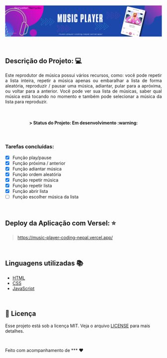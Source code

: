 ![banner](banner.png)

<br>

## Descrição do Projeto: :computer:
<p align="justify"> Este reprodutor de música possui vários recursos, como: você pode repetir a lista inteira, repetir a música apenas ou embaralhar a lista de forma aleatória, reproduzir / pausar uma música, adiantar, pular para a apróxima, ou voltar para a anterior. Você pode ver sua lista de músicas, saber qual música está tocando no momento e também pode selecionar a música da lista para reproduzir. </p>

<br>

<h4 align="center"> 
	> Status do Projeto: Em desenvolvimento :warning:
</h4>

<br>

### Tarefas concluídas:  

- [X] Função play/pause
- [X] Função próxima / anterior
- [X] Função adiantar música
- [X] Função ordem aleatória
- [X] Função repetir música
- [X] Função repetir lista
- [X] Função abrir lista
- [ ] Função escolher música da lista

<br>

## Deploy da Aplicação com Versel: :star:
> https://music-player-coding-nepal.vercel.app/

<br>

## Linguagens utilizadas :books:

- [HTML](https://devdocs.io/html/)
- [CSS](https://devdocs.io/css/)
- [JavaScript](https://devdocs.io/javascript/)

<br>

## 📄 Licença

Esse projeto está sob a licença MIT. Veja o arquivo [LICENSE](LICENSE.md) para mais detalhes.

<br>

Feito com acompanhamento de *** ♥
